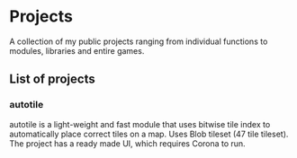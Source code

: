 # Projects
A collection of my public projects ranging from individual functions to modules, libraries and entire games.

## List of projects

### autotile
autotile is a light-weight and fast module that uses bitwise tile index to automatically place correct tiles on a map. Uses Blob tileset (47 tile tileset). The project has a ready made UI, which requires Corona to run.
